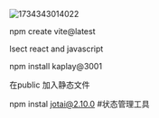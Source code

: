 ![1734343014022](https://file+.vscode-resource.vscode-cdn.net/Users/yuzhang/Desktop/try/2dpotofolia-react/new-2d-portfolio/image/README/1734343014022.png)

npm create vite@latest

lsect react and javascript

npm install kaplay@3001

在public 加入静态文件	

npm instal jotai@2.10.0  #状态管理工具

